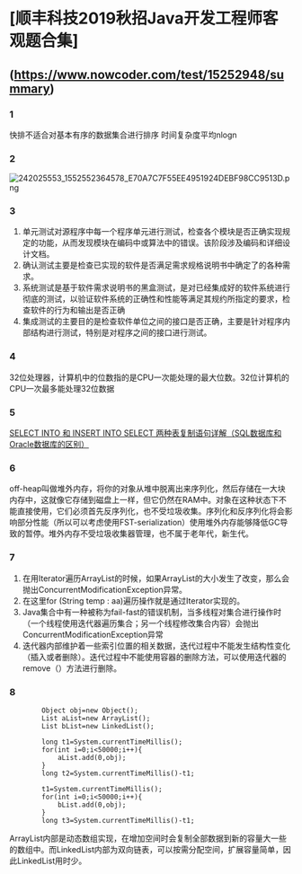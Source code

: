 # [顺丰科技2019秋招Java开发工程师客观题合集]
## (https://www.nowcoder.com/test/15252948/summary)

### 1
快排不适合对基本有序的数据集合进行排序
时间复杂度平均nlogn

### 2
![242025553_1552552364578_E70A7C7F55EE4951924DEBF98CC9513D.png](0)

### 3
1. 单元测试对源程序中每一个程序单元进行测试，检查各个模块是否正确实现规定的功能，从而发现模块在编码中或算法中的错误。该阶段涉及编码和详细设计文档。
2. 确认测试主要是检查已实现的软件是否满足需求规格说明书中确定了的各种需求。
3. 系统测试是基于软件需求说明书的黑盒测试，是对已经集成好的软件系统进行彻底的测试，以验证软件系统的正确性和性能等满足其规约所指定的要求，检查软件的行为和输出是否正确
4. 集成测试的主要目的是检查软件单位之间的接口是否正确，主要是针对程序内部结构进行测试，特别是对程序之间的接口进行测试。

### 4
32位处理器，计算机中的位数指的是CPU一次能处理的最大位数。32位计算机的CPU一次最多能处理32位数据

### 5
[SELECT INTO 和 INSERT INTO SELECT 两种表复制语句详解（SQL数据库和Oracle数据库的区别）](https://www.cnblogs.com/mq0036/p/4155136.html)

### 6
off-heap叫做堆外内存，将你的对象从堆中脱离出来序列化，然后存储在一大块内存中，这就像它存储到磁盘上一样，但它仍然在RAM中。对象在这种状态下不能直接使用，它们必须首先反序列化，也不受垃圾收集。序列化和反序列化将会影响部分性能（所以可以考虑使用FST-serialization）使用堆外内存能够降低GC导致的暂停。堆外内存不受垃圾收集器管理，也不属于老年代，新生代。

### 7
1. 在用Iterator遍历ArrayList的时候，如果ArrayList的大小发生了改变，那么会抛出ConcurrentModificationException异常。
2. 在这里for (String temp : aa)遍历操作就是通过Iterator实现的。
3. Java集合中有一种被称为fail-fast的错误机制，当多线程对集合进行操作时（一个线程使用迭代器遍历集合；另一个线程修改集合内容）会抛出ConcurrentModificationException异常
4. 迭代器内部维护着一些索引位置的相关数据，迭代过程中不能发生结构性变化（插入或者删除）。迭代过程中不能使用容器的删除方法，可以使用迭代器的remove（）方法进行删除。

### 8
```
        Object obj=new Object();
        List aList=new ArrayList();
        List bList=new LinkedList();
         
        long t1=System.currentTimeMillis();
        for(int i=0;i<50000;i++){
            aList.add(0,obj);
        }
        long t2=System.currentTimeMillis()-t1;
         
        t1=System.currentTimeMillis();
        for(int i=0;i<50000;i++){
            bList.add(0,obj);
        }
        long t3=System.currentTimeMillis()-t1; 
```
ArrayList内部是动态数组实现，在增加空间时会复制全部数据到新的容量大一些的数组中。而LinkedList内部为双向链表，可以按需分配空间，扩展容量简单，因此LinkedList用时少。
